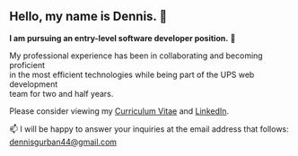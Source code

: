 ## Hello, my name is Dennis. 👋

**I am pursuing an entry-level software developer position.** 🚀

My professional experience has been in collaborating and becoming proficient<br>
in the most efficient technologies while being part of the UPS web development<br>
team for two and half years.

Please consider viewing my <a href='https://www.linkedin.com/in/dennis-gurban/'>Curriculum Vitae</a> and <a href='https://www.linkedin.com/in/dennis-gurban/'>LinkedIn</a>.

📫 I will be happy to answer your inquiries at the email address that follows:<br>
   dennisgurban44@gmail.com
<!--
**gurbanoglu/gurbanoglu** is a ✨ _special_ ✨ repository because its `README.md` (this file) appears on your GitHub profile.

Here are some ideas to get you started:

- 🔭 I’m currently working on b
- 📫 How to reach me: dennisgurban44@gmail.com
-->
